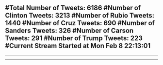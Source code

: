 #Total Number of Tweets: 6186 
#Number of Clinton Tweets: 3213
#Number of Rubio Tweets: 1440
#Number of Cruz Tweets: 690
#Number of Sanders Tweets: 326
#Number of Carson Tweets: 291
#Number of Trump Tweets: 223
#Current Stream Started at Mon Feb  8 22:13:01
---
---
---
